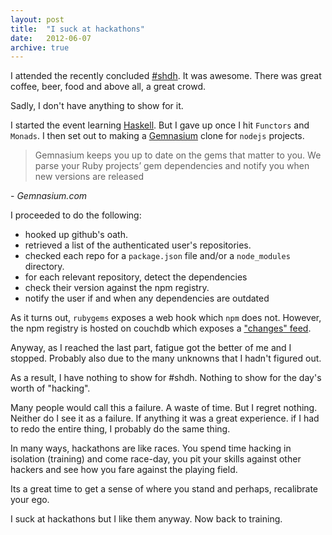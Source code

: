 ```yaml
---
layout: post
title:  "I suck at hackathons"
date:   2012-06-07
archive: true
---
```


I attended the recently concluded [#shdh](http://www.superhappydevhouse.sg/). It was awesome. There was great coffee, beer, food and above all, a great crowd. 

Sadly, I don't have anything to show for it.
<!--more-->

I started the event learning [Haskell](http://learnyouahaskell.com/). But I gave up once I hit `Functors` and `Monads`. I then set out to making a [Gemnasium](https://gemnasium.com) clone for `nodejs` projects.

> Gemnasium keeps you up to date on the gems that matter to you.
We parse your Ruby projects’ gem dependencies and notify you when new versions are released 
<footer>- <cite>Gemnasium.com</cite></footer>

I proceeded to do the following: 

- hooked up github's oath. 
- retrieved a list of the authenticated user's repositories.
- checked each repo for a `package.json` file and/or a `node_modules` directory.
- for each relevant repository, detect the dependencies
- check their version against the npm registry.
- notify the user if and when any dependencies are outdated

As it turns out, `rubygems` exposes a web hook which `npm` does not. However, the npm registry is hosted on couchdb which exposes a ["changes" feed](http://isaacs.iriscouch.net/registry/_changes?feed=continuous).

Anyway, as I reached the last part, fatigue got the better of me and I stopped. Probably also due to the many unknowns that I hadn't figured out.

As a result, I have nothing to show for #shdh. Nothing to show for the day's worth of "hacking". 

Many people would call this a failure. A waste of time. But I regret nothing. Neither do I see it as a failure. If anything it was a great experience. if I had to redo the entire thing, I probably do the same thing. 

In many ways, hackathons are like races. You spend time hacking in isolation (training) and come race-day, you pit your skills against other hackers and see how you fare against the playing field. 

Its a great time to get a sense of where you stand and perhaps, recalibrate your ego.

I suck at hackathons but I like them anyway. Now back to training.